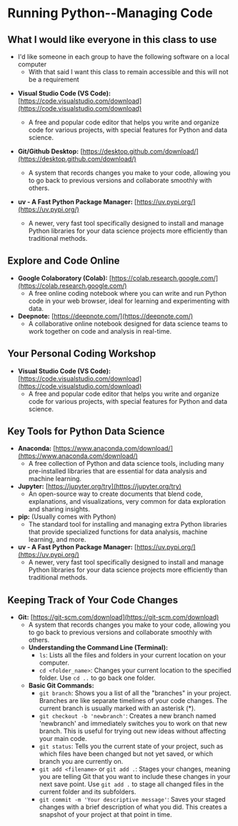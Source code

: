 # Running Python--Managing Code

## What I would like everyone in this class to use
- I'd like someone in each group to have the following software on a local computer
    - With that said I want this class to remain accessible and this will not be a requirement
* **Visual Studio Code (VS Code):** [https://code.visualstudio.com/download](https://code.visualstudio.com/download)
    * A free and popular code editor that helps you write and organize code for various projects, with special features for Python and data science.

* **Git/Github Desktop:** [https://desktop.github.com/download/](https://desktop.github.com/download/)
    * A system that records changes you make to your code, allowing you to go back to previous versions and collaborate smoothly with others.
    

* **uv - A Fast Python Package Manager:** [https://uv.pypi.org/](https://uv.pypi.org/)
    * A newer, very fast tool specifically designed to install and manage Python libraries for your data science projects more efficiently than traditional methods.


## Explore and Code Online

* **Google Colaboratory (Colab):** [https://colab.research.google.com/](https://colab.research.google.com/)
    * A free online coding notebook where you can write and run Python code in your web browser, ideal for learning and experimenting with data.
* **Deepnote:** [https://deepnote.com/](https://deepnote.com/)
    * A collaborative online notebook designed for data science teams to work together on code and analysis in real-time.

## Your Personal Coding Workshop

* **Visual Studio Code (VS Code):** [https://code.visualstudio.com/download](https://code.visualstudio.com/download)
    * A free and popular code editor that helps you write and organize code for various projects, with special features for Python and data science.

## Key Tools for Python Data Science

* **Anaconda:** [https://www.anaconda.com/download/](https://www.anaconda.com/download/)
    * A free collection of Python and data science tools, including many pre-installed libraries that are essential for data analysis and machine learning.
* **Jupyter:** [https://jupyter.org/try](https://jupyter.org/try)
    * An open-source way to create documents that blend code, explanations, and visualizations, very common for data exploration and sharing insights.
* **pip:** (Usually comes with Python)
    * The standard tool for installing and managing extra Python libraries that provide specialized functions for data analysis, machine learning, and more.
* **uv - A Fast Python Package Manager:** [https://uv.pypi.org/](https://uv.pypi.org/)
    * A newer, very fast tool specifically designed to install and manage Python libraries for your data science projects more efficiently than traditional methods.

## Keeping Track of Your Code Changes

* **Git:** [https://git-scm.com/download](https://git-scm.com/download)
    * A system that records changes you make to your code, allowing you to go back to previous versions and collaborate smoothly with others.
    * **Understanding the Command Line (Terminal):**
        * `ls`: Lists all the files and folders in your current location on your computer.
        * `cd <folder_name>`: Changes your current location to the specified folder. Use `cd ..` to go back one folder.
    * **Basic Git Commands:**
        * `git branch`: Shows you a list of all the "branches" in your project. Branches are like separate timelines of your code changes. The current branch is usually marked with an asterisk (*).
        * `git checkout -b 'newbranch'`: Creates a new branch named 'newbranch' and immediately switches you to work on that new branch. This is useful for trying out new ideas without affecting your main code.
        * `git status`: Tells you the current state of your project, such as which files have been changed but not yet saved, or which branch you are currently on.
        * `git add <filename>` or `git add .`: Stages your changes, meaning you are telling Git that you want to include these changes in your next save point. Use `git add .` to stage all changed files in the current folder and its subfolders.
        * `git commit -m 'Your descriptive message'`: Saves your staged changes with a brief description of what you did. This creates a snapshot of your project at that point in time.
